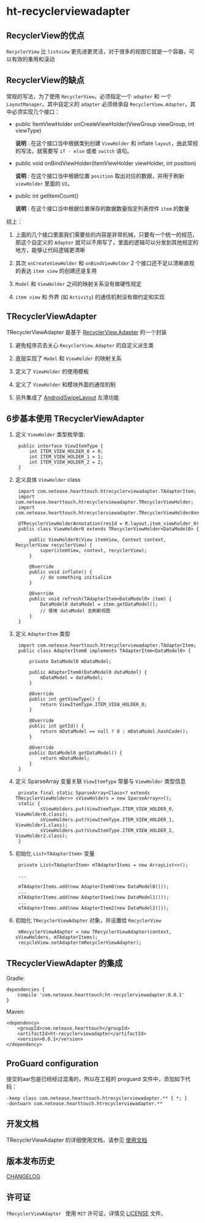 ht-recyclerviewadapter
===============

## RecyclerView的优点

`RecyclerView` 比 `listview` 更先进更灵活，对于很多的视图它就是一个容器，可以有效的重用和滚动

## RecyclerView的缺点

常规的写法，为了使用 `RecyclerView`，必须指定一个 `adapter` 和 一个 `LayoutManager`。其中自定义的 `adapter` 必须继承自 `RecyclerView.Adapter`，其中必须实现几个接口：

* public ItemViewHolder onCreateViewHolder(ViewGroup viewGroup, int viewType)

	**说明** : 在这个接口当中根据类别创建 `ViewHolder` 和 inflate `layout`，由此常规的写法，就需要写 `if - else` 或者 `switch` 语句。

* public void onBindViewHolder(ItemViewHolder viewHolder, int position)

	**说明** : 在这个接口当中根据位置 `position` 取出对应的数据，并用于刷新 `viewHolder` 里面的 `UI`。

* public int getItemCount()

	**说明** : 在这个接口当中根据位置保存的数据数量指定列表控件 `item` 的数量

综上：

1. 上面的几个接口里面我们需要些的内容是非常机械，只要有一个统一的规范，那这个自定义的 `Adapter` 就可以不用写了，里面的逻辑可以分发到其他规定的地方，能够让代码逻辑更清晰

2. 其次 `onCreateViewHolder` 和 `onBindViewHolder` 2 个接口还不足以清晰直观的表达 `item view` 的创建还是复用

3. `Model` 和 `ViewHolder` 之间的映射关系没有做硬性规定

4. `item view` 和 外界 (如 `Activity`) 的通信机制没有做约定和实现

## TRecyclerViewAdapter

TRecyclerViewAdapter 是基于 [RecyclerView.Adapter](http://developer.android.com/intl/zh-cn/reference/android/support/v7/widget/RecyclerView.html) 的一个封装

1. 避免程序员去关心 `RecyclerView.Adapter` 的自定义派生类

2. 底层实现了 `Model` 和 `ViewHolder` 的映射关系

3. 定义了 `ViewHolder` 的使用模板

4. 定义了 `ViewHolder` 和模块外面的通信机制

5. 另外集成了 [AndroidSwipeLayout](https://github.com/daimajia/AndroidSwipeLayout) 左滑功能

## 6步基本使用 TRecyclerViewAdapter

1. 定义 `ViewHolder` 类型枚举值:
	
		public interface ViewItemType {
		    int ITEM_VIEW_HOLDER_0 = 0;
		    int ITEM_VIEW_HOLDER_1 = 1;
		    int ITEM_VIEW_HOLDER_2 = 2;
		}

2. 定义具体 `ViewHolder` class

		import com.netease.hearttouch.htrecyclerviewadapter.TAdapterItem;
		import com.netease.hearttouch.htrecyclerviewadapter.TRecyclerViewHolder;
		import com.netease.hearttouch.htrecyclerviewadapter.TRecyclerViewHolderAnnotation;
			
		@TRecyclerViewHolderAnnotation(resId = R.layout.item_viewholder_0)
		public class ViewHolder0 extends TRecyclerViewHolder<DataModel0> {
		    
		    public ViewHolder0(View itemView, Context context, RecyclerView recyclerView) {
		        super(itemView, context, recyclerView);
		    }
			
		    @Override
		    public void inflate() {
		        // do something initialize
		    }
			
		    @Override
		    public void refresh(TAdapterItem<DataModel0> item) {
		        DataModel0 dataModel = item.getDataModel();
		        // 使用 dataModel 去刷新视图
		    }
		}

3. 定义 `AdapterItem` 类型

		import com.netease.hearttouch.htrecyclerviewadapter.TAdapterItem;
		public class AdapterItem0 implements TAdapterItem<DataModel0> {
		
			private DataModel0 mDataModel;
		
		    public AdapterItem0(DataModel0 dataModel) {
		    	mDataModel = dataModel;
		    }
		
		    @Override
		    public int getViewType() {
		        return ViewItemType.ITEM_VIEW_HOLDER_0;
		    }
		
		    @Override
		    public int getId() {
		        return mDataModel == null ? 0 : mDataModel.hashCode();
		    }
		
		    @Override
		    public DataModel0 getDataModel() {
		        return mDataModel;
		    }
		}

4. 定义 SparseArray 变量关联 `ViewItemType` 常量与 `ViewHolder` 类型信息

		private final static SparseArray<Class<? extends TRecyclerViewHolder>> sViewHolders = new SparseArray<>();
		static {
		        sViewHolders.put(ViewItemType.ITEM_VIEW_HOLDER_0, ViewHolder0.class);
		        sViewHolders.put(ViewItemType.ITEM_VIEW_HOLDER_1, ViewHolder1.class);
		        sViewHolders.put(ViewItemType.ITEM_VIEW_HOLDER_2, ViewHolder2.class);
		}

5. 初始化 `List<TAdapterItem>` 变量

		private List<TAdapterItem> mTAdapterItems = new ArrayList<>();
		
		...
		
		mTAdapterItems.add(new AdapterItem0(new DataModel0()));
		...
		mTAdapterItems.add(new AdapterItem1(new DataModel1()));
		...
		mTAdapterItems.add(new AdapterItem2(new DataModel2()));

6. 初始化 `TRecyclerViewAdapter` 对象，并设置给 `RecyclerView`

		mRecyclerViewAdapter = new TRecyclerViewAdapter(context, sViewHolders, mTAdapterItems);
		recycleView.setAdapter(mRecyclerViewAdapter);


## TRecyclerViewAdapter 的集成
Gradle:

```
dependencies {
	compile 'com.netease.hearttouch:ht-recyclerviewadapter:0.0.1'
}
```

Maven:

```
<dependency>
    <groupId>com.netease.hearttouch</groupId>
    <artifactId>ht-recyclerviewadapter</artifactId>
    <version>0.0.1</version>
</dependency>
```

## ProGuard configuration

提交的aar包是已经经过混淆的，所以在工程的 proguard 文件中，添加如下代码：

```
-keep class com.netease.hearttouch.htrecyclerviewadapter.** { *; }
-dontwarn com.netease.hearttouch.htrecyclerviewadapter.**
```

## 开发文档
TRecyclerViewAdapter 的详细使用文档，请参见 [使用文档](https://github.com/NEYouFan/ht-recyclerviewadapter/blob/master/Guide.md)

## 版本发布历史

[CHANGELOG](https://github.com/NEYouFan/ht-recyclerviewadapter/blob/master/CHANGELOG.md)

## 许可证
`TRecyclerViewAdapter ` 使用 `MIT` 许可证，详情见 [LICENSE](https://github.com/NEYouFan/ht-recyclerviewadapter/blob/master/LICENSE.txt) 文件。